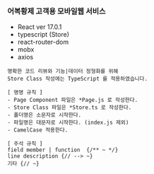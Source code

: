 ### 어복황제 고객용 모바일웹 서비스

- React ver 17.0.1
- typescript (Store)
- react-router-dom
- mobx
- axios

```
명확한 코드 리뷰와 기능|데이터 정형화를 위해
Store Class 작성에는 TypeScript 를 적용하였습니다.
```
```
[ 명명 규칙 ]
- Page Component 파일은 *Page.js 로 작성한다.
- Store Class 파일은 *Store.ts 로 작성한다.
- 폴더명은 소문자로 시작한다.
- 파일명은 대문자로 시작한다. (index.js 제외)
- CamelCase 적용한다.

[ 주석 규칙 ]
field member | function  {/** ~ */}
line description {// --> ~}
기타 {// ~}
```
